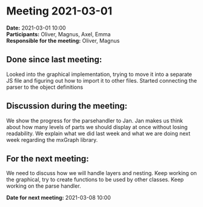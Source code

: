 # Meeting 2021-03-01

**Date:** 2021-03-01 10:00  
**Participants:** Oliver, Magnus, Axel, Emma  
**Responsible for the meeting:** Oliver, Magnus 

## Done since last meeting: 
Looked into the graphical implementation, trying to move it into a separate JS file and figuring out how to import it to other files.
Started connecting the parser to the object definitions

## Discussion during the meeting:
We show the progress for the parsehandler to Jan. Jan makes us think about how many levels of parts we should display at once without losing readability. 
We explain what we did last week and what we are doing next week regarding the mxGraph library.

## For the next meeting:
We need to discuss how we will handle layers and nesting. 
Keep working on the graphical, try to create functions to be used by other classes.
Keep working on the parse handler.

**Date for next meeting:** 2021-03-08 10:00 
